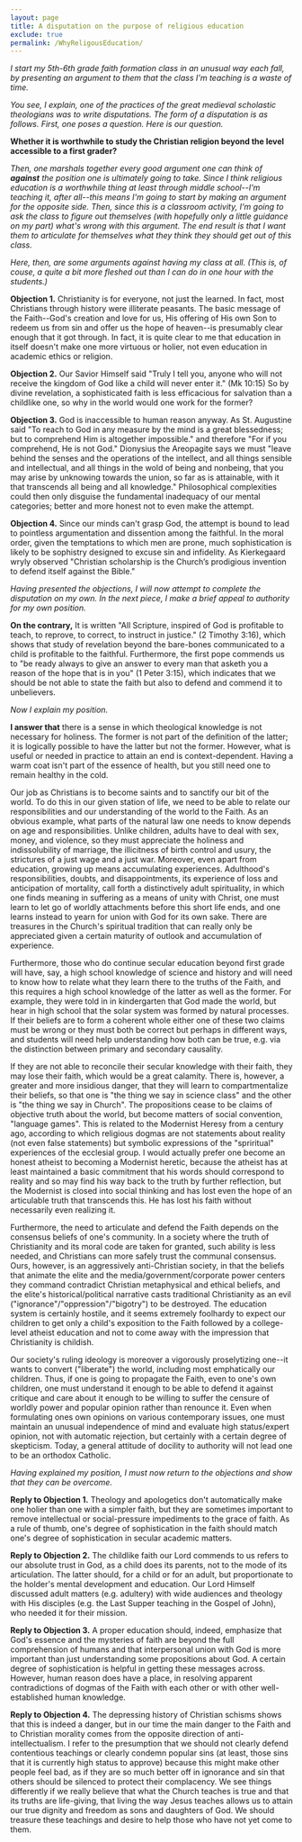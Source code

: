 ```yaml
---
layout: page
title: A disputation on the purpose of religious education
exclude: true
permalink: /WhyReligousEducation/
---
```



*I start my 5th-6th grade faith formation class in an unusual way each fall, by presenting an argument to them that the class I'm teaching is a waste of time.*

*You see, I explain, one of the practices of the great medieval scholastic theologians was to write disputations.  The form of a disputation is as follows.  First, one poses a question.  Here is our question.*

**Whether it is worthwhile to study the Christian religion beyond the level accessible to a first grader?**

*Then, one marshals together every good argument one can think of **against** the position one is ultimately going to take.  Since I think religious education is a worthwhile thing at least through middle school--I'm teaching it, after all--this means I'm going to start by making an argument for the opposite side.  Then, since this is a classroom activity, I'm going to ask the class to figure out themselves (with hopefully only a little guidance on my part) what's wrong with this argument.  The end result is that I want them to articulate for themselves what they think they should get out of this class.* 

*Here, then, are some arguments against having my class at all.  (This is, of couse, a quite a bit more fleshed out than I can do in one hour with the students.)*

**Objection 1.** Christianity is for everyone, not just the learned.  In fact, most Christians through history were illiterate peasants.  The basic message of the Faith--God's creation and love for us, His offering of His own Son to redeem us from sin and offer us the hope of heaven--is presumably clear enough that it got through.  In fact, it is quite clear to me that education in itself doesn't make one more virtuous or holier, not even education in academic ethics or religion.

**Objection 2.**  Our Savior Himself said "Truly I tell you, anyone who will not receive the kingdom of God like a child will never enter it." (Mk 10:15)  So by divine revelation, a sophisticated faith is less efficacious for salvation than a childlike one, so why in the world would one work for the former?

**Objection 3.**  God is inaccessible to human reason anyway.  As St. Augustine said "To reach to God in any measure by the mind is a great blessedness; but to comprehend Him is altogether impossible." and therefore "For if you comprehend, He is not God."  Dionysius the Areopagite says we must 
"leave behind the senses and the operations of the intellect, and all things sensible and intellectual, and all things in the wold of being and nonbeing, that you may arise by unknowing towards the union, so far as is attainable, with it that transcends all being and all knowledge."  Philosophical complexities could then only disguise the fundamental inadequacy of our mental categories; better and more honest not to even make the attempt.

**Objection 4.**  Since our minds can't grasp God, the attempt is bound to lead to pointless argumentation and dissention among the faithful.  In the moral order, given the temptations to which men are prone, much sophistication is likely to be sophistry designed to excuse sin and infidelity.  As Kierkegaard wryly observed  "Christian scholarship is the Church’s prodigious invention to defend itself against the Bible."

*Having presented the objections, I will now attempt to complete the disputation on my own.  In the next piece, I make a brief appeal to authority for my own position.*


**On the contrary,** It is written "All Scripture, inspired of God is profitable to teach, to reprove, to correct, to instruct in justice." (2 Timothy 3:16), which shows that study of revelation beyond the bare-bones communicated to a child is profitable to the faithful.  Furthermore, the first pope commends us to "be ready always to give an answer to every man that asketh you a reason of the hope that is in you" (1 Peter 3:15), which indicates that we should be not able to state the faith but also to defend and commend it to unbelievers.

*Now I explain my position.*

**I answer that** there is a sense in which theological knowledge is not necessary for holiness.  The former is not part of the definition of the latter; it is logically possible to have the latter but not the former.  However, what is useful or needed in practice to attain an end is context-dependent.  Having a warm coat isn't part of the essence of health, but you still need one to remain healthy in the cold.

Our job as Christians is to become saints and to sanctify our bit of the world.  To do this in our given station of life, we need to be able to relate our responsibilities and our understanding of the world to the Faith.  As an obvious example, what parts of the natural law one needs to know depends on age and responsibilities.  Unlike children, adults have to deal with sex, money, and violence, so they must appreciate the holiness and indissolubility of marriage, the illicitness of birth control and usury, the strictures of a just wage and a just war.  Moreover, even apart from education, growing up means accumulating experiences.  Adulthood's responsibilities, doubts, and disappointments, its experience of loss and anticipation of mortality, call forth a distinctively adult spirituality, in which one finds meaning in suffering as a means of unity with Christ, one must learn to let go of worldly attachments before this short life ends, and one learns instead to yearn for union with God for its own sake.  There are treasures in the Church's spiritual tradition that can really only be appreciated given a certain maturity of outlook and accumulation of experience.

Furthermore, those who do continue secular education beyond first grade will have, say, a high school knowledge of science and history and will need to know how to relate what they learn there to the truths of the Faith, and this requires a high school knowledge of the latter as well as the former.  For example, they were told in in kindergarten that God made the world, but hear in high school that the solar system was formed by natural processes.  If their beliefs are to form a coherent whole either one of these two claims must be wrong or they must both be correct but perhaps in different ways, and students will need help understanding how both can be true, e.g. via the distinction between primary and secondary causality.

If they are not able to reconcile their secular knowledge with their faith, they may lose their faith, which would be a great calamity.  There is, however, a greater and more insidious danger, that they will learn to compartmentalize their beliefs, so that one is "the thing we say in science class" and the other is "the thing we say in Church".  The propositions cease to be claims of objective truth about the world, but become matters of social convention, "language games".  This is related to the Modernist Heresy from a century ago, according to which religious dogmas are not statements about reality (not even false statements) but symbolic expressions of the "spriritual" experiences of the ecclesial group.  I would actually prefer one become an honest atheist to becoming a Modernist heretic, because the atheist has at least maintained a basic commitment that his words should correspond to reality and so may find his way back to the truth by further reflection, but the Modernist is closed into social thinking and has lost even the hope of an articulable truth that transcends this.  He has lost his faith without necessarily even realizing it.

Furthermore, the need to articulate and defend the Faith depends on the consensus beliefs of one's community.  In a society where the truth of Christianity and its moral code are taken for granted, such ability is less needed, and Christians can more safely trust the communal consensus.  Ours, however, is an aggressively anti-Christian society, in that the beliefs that animate the elite and the media/government/corporate power centers they command contradict Christian metaphysical and ethical beliefs, and the elite's historical/political narrative casts traditional Christianity as an evil ("ignorance"/"oppression"/"bigotry") to be destroyed.  The education system is certainly hostile, and it seems extremely foolhardy to expect our children to get only a child's exposition to the Faith followed by a college-level atheist education and not to come away with the impression that Christianity is childish.

Our society's ruling ideology is moreover a vigorously proselytizing one--it wants to convert ("liberate") the world, including most emphatically our children.  Thus, if one is going to propagate the Faith, even to one's own children, one must understand it enough to be able to defend it against critique and care about it enough to be willing to suffer the censure of worldly power and popular opinion rather than renounce it.  Even when formulating ones own opinions on various contemporary issues, one must maintain an unusual independence of mind and evaluate high status/expert opinion, not with automatic rejection, but certainly with a certain degree of skepticism.  Today, a general attitude of docility to authority will not lead one to be an orthodox Catholic.

*Having explained my position, I must now return to the objections and show that they can be overcome.*

**Reply to Objection 1.**  Theology and apologetics don't automatically make one holier than one with a simpler faith, but they are sometimes important to remove intellectual or social-pressure impediments to the grace of faith.  As a rule of thumb, one's degree of sophistication in the faith should match one's degree of sophistication in secular academic matters.

**Reply to Objection 2.**  The childlike faith our Lord commends to us refers to our absolute trust in God, as a child does its parents, not to the mode of its articulation.  The latter should, for a child or for an adult, but proportionate to the holder's mental development and education.  Our Lord Himself discussed adult matters (e.g. adultery) with wide audiences and theology with His disciples (e.g. the Last Supper teaching in the Gospel of John), who needed it for their mission.

**Reply to Objection 3.**  A proper education should, indeed, emphasize that God's essence and the mysteries of faith are beyond the full comprehension of humans and that interpersonal union with God is more important than just understanding some propositions about God.  A certain degree of sophistication is helpful in getting these messages across.  However, human reason does have a place, in resolving apparent contradictions of dogmas of the Faith with each other or with other well-established human knowledge.

**Reply to Objection 4.**  The depressing history of Christian schisms shows that this is indeed a danger, but in our time the main danger to the Faith and to Christian morality comes from the opposite direction of anti-intellectualism.  I refer to the presumption that we should not clearly defend contentious teachings or clearly condemn popular sins (at least, those sins that it is currently high status to approve) because this might make other people feel bad, as if they are so much better off in ignorance and sin that others should be silenced to protect their complacency.  We see things differently if we really believe that what the Church teaches is true and that its truths are life-giving, that living the way Jesus teaches allows us to attain our true dignity and freedom as sons and daughters of God.  We should treasure these teachings and desire to help those who have not yet come to them.
